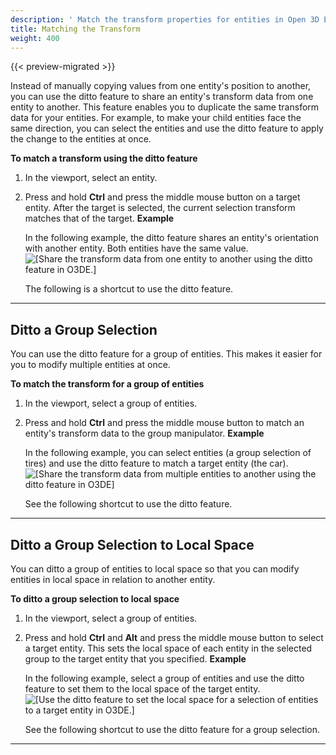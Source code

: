 ```yaml
---
description: ' Match the transform properties for entities in Open 3D Engine. '
title: Matching the Transform
weight: 400
---
```


{{< preview-migrated >}}

Instead of manually copying values from one entity's position to another, you can use the ditto feature to share an entity's transform data from one entity to another. This feature enables you to duplicate the same transform data for your entities. For example, to make your child entities face the same direction, you can select the entities and use the ditto feature to apply the change to the entities at once.

**To match a transform using the ditto feature**

1. In the viewport, select an entity.

1. Press and hold **Ctrl** and press the middle mouse button on a target entity. After the target is selected, the current selection transform matches that of the target.
**Example**

   In the following example, the ditto feature shares an entity's orientation with another entity. Both entities have the same value.
![\[Share the transform data from one entity to another using the ditto feature in O3DE.\]](/images/user-guide/viewportinteractionmodel/viewport-selection-model-13.gif)

   The following is a shortcut to use the ditto feature.
****


## Ditto a Group Selection 

You can use the ditto feature for a group of entities. This makes it easier for you to modify multiple entities at once.

**To match the transform for a group of entities**

1. In the viewport, select a group of entities.

1. Press and hold **Ctrl** and press the middle mouse button to match an entity's transform data to the group manipulator.
**Example**

   In the following example, you can select entities \(a group selection of tires\) and use the ditto feature to match a target entity \(the car\).
![\[Share the transform data from multiple entities to another using the ditto feature in O3DE\]](/images/user-guide/viewportinteractionmodel/viewport-selection-model-14.gif)

   See the following shortcut to use the ditto feature.
****


## Ditto a Group Selection to Local Space 

You can ditto a group of entities to local space so that you can modify entities in local space in relation to another entity.

**To ditto a group selection to local space**

1. In the viewport, select a group of entities.

1. Press and hold **Ctrl** and **Alt** and press the middle mouse button to select a target entity. This sets the local space of each entity in the selected group to the target entity that you specified.
**Example**

   In the following example, select a group of entities and use the ditto feature to set them to the local space of the target entity.
![\[Use the ditto feature to set the local space for a selection of entities to a target entity in O3DE.\]](/images/user-guide/viewportinteractionmodel/viewport-selection-model-15.gif)

   See the following shortcut to use the ditto feature for a group selection.
****

